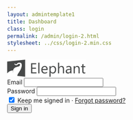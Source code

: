 ```yaml
---
layout: admintemplate1
title: Dashboard
class: login
permalink: /admin/login-2.html
stylesheet: ../css/login-2.min.css
---
```

<div class="login-body">
        <a class="login-brand" href="index.html">
          <img class="img-responsive" src="../img/logo.svg" alt="Elephant">
        </a>
        <div class="login-form">
          <form data-toggle="validator">
            <div class="form-group">
              <label for="email">Email</label>
              <input id="email" class="form-control" type="email" name="email" spellcheck="false" autocomplete="off" data-msg-required="Please enter your email address." required>
            </div>
            <div class="form-group">
              <label for="password">Password</label>
              <input id="password" class="form-control" type="password" name="password" minlength="6" data-msg-minlength="Password must be 6 characters or more." data-msg-required="Please enter your password." required>
            </div>
            <div class="form-group">
              <label class="custom-control custom-control-primary custom-checkbox">
                <input class="custom-control-input" type="checkbox" checked="checked">
                <span class="custom-control-indicator"></span>
                <span class="custom-control-label">Keep me signed in</span>
              </label>
              <span aria-hidden="true"> · </span>
              <a href="password-2.html">Forgot password?</a>
            </div>
            <button class="btn btn-primary btn-block" type="submit">Sign in</button>
          </form>
        </div>
      </div>